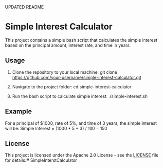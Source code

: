 UPDATED README

# Simple Interest Calculator

This project contains a simple bash script that calculates the simple interest based on the principal amount, interest rate, and time in years.

## Usage

1. Clone the repository to your local machine:
git clone https://github.com/your-username/simple-interest-calculator.git

2. Navigate to the project folder:
cd simple-interest-calculator

3. Run the bash script to calculate simple interest:
./simple-interest.sh

## Example

For a principal of $1000, rate of 5%, and time of 3 years, the simple interest will be:
Simple Interest = (1000 * 5 * 3) / 100 = 150

## License
This project is licensed under the Apache 2.0 License - see the [LICENSE](LICENSE) file for details.# SimpleInterstCalculator
